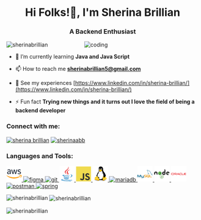<h1 align="center">Hi Folks!👋, I'm Sherina Brillian</h1>
<h3 align="center">A Backend Enthusiast</h3>
<img align="right" alt="coding" width="300" src="https://dribbble.com/shots/7466903-Hello-Dribbble">

<p align="left"> <img src="https://komarev.com/ghpvc/?username=sherinabrillian&label=Profile%20views&color=0e75b6&style=flat" alt="sherinabrillian" /> </p>

- 🌱 I’m currently learning **Java and Java Script**

- 📫 How to reach me **sherinabrillian5@gmail.com**

- 📄 See my experiences [https://www.linkedin.com/in/sherina-brillian/](https://www.linkedin.com/in/sherina-brillian/)

- ⚡ Fun fact **Trying new things and it turns out I love the field of being a backend developer**

<h3 align="left">Connect with me:</h3>
<p align="left">
<a href="https://linkedin.com/in/sherina brillian" target="blank"><img align="center" src="https://raw.githubusercontent.com/rahuldkjain/github-profile-readme-generator/master/src/images/icons/Social/linked-in-alt.svg" alt="sherina brillian" height="30" width="40" /></a>
<a href="https://instagram.com/sherinaabb" target="blank"><img align="center" src="https://raw.githubusercontent.com/rahuldkjain/github-profile-readme-generator/master/src/images/icons/Social/instagram.svg" alt="sherinaabb" height="30" width="40" /></a>
</p>

<h3 align="left">Languages and Tools:</h3>
<p align="left"> <a href="https://aws.amazon.com" target="_blank" rel="noreferrer"> <img src="https://raw.githubusercontent.com/devicons/devicon/master/icons/amazonwebservices/amazonwebservices-original-wordmark.svg" alt="aws" width="40" height="40"/> </a> <a href="https://www.figma.com/" target="_blank" rel="noreferrer"> <img src="https://www.vectorlogo.zone/logos/figma/figma-icon.svg" alt="figma" width="40" height="40"/> </a> <a href="https://git-scm.com/" target="_blank" rel="noreferrer"> <img src="https://www.vectorlogo.zone/logos/git-scm/git-scm-icon.svg" alt="git" width="40" height="40"/> </a> <a href="https://www.java.com" target="_blank" rel="noreferrer"> <img src="https://raw.githubusercontent.com/devicons/devicon/master/icons/java/java-original.svg" alt="java" width="40" height="40"/> </a> <a href="https://developer.mozilla.org/en-US/docs/Web/JavaScript" target="_blank" rel="noreferrer"> <img src="https://raw.githubusercontent.com/devicons/devicon/master/icons/javascript/javascript-original.svg" alt="javascript" width="40" height="40"/> </a> <a href="https://www.linux.org/" target="_blank" rel="noreferrer"> <img src="https://raw.githubusercontent.com/devicons/devicon/master/icons/linux/linux-original.svg" alt="linux" width="40" height="40"/> </a> <a href="https://mariadb.org/" target="_blank" rel="noreferrer"> <img src="https://www.vectorlogo.zone/logos/mariadb/mariadb-icon.svg" alt="mariadb" width="40" height="40"/> </a> <a href="https://www.mysql.com/" target="_blank" rel="noreferrer"> <img src="https://raw.githubusercontent.com/devicons/devicon/master/icons/mysql/mysql-original-wordmark.svg" alt="mysql" width="40" height="40"/> </a> <a href="https://nodejs.org" target="_blank" rel="noreferrer"> <img src="https://raw.githubusercontent.com/devicons/devicon/master/icons/nodejs/nodejs-original-wordmark.svg" alt="nodejs" width="40" height="40"/> </a> <a href="https://www.oracle.com/" target="_blank" rel="noreferrer"> <img src="https://raw.githubusercontent.com/devicons/devicon/master/icons/oracle/oracle-original.svg" alt="oracle" width="40" height="40"/> </a> <a href="https://postman.com" target="_blank" rel="noreferrer"> <img src="https://www.vectorlogo.zone/logos/getpostman/getpostman-icon.svg" alt="postman" width="40" height="40"/> </a> <a href="https://spring.io/" target="_blank" rel="noreferrer"> <img src="https://www.vectorlogo.zone/logos/springio/springio-icon.svg" alt="spring" width="40" height="40"/> </a> </p>

<p><img align="left" src="https://github-readme-stats.vercel.app/api/top-langs?username=sherinabrillian&show_icons=true&locale=en&layout=compact" alt="sherinabrillian" /></p>

<p>&nbsp;<img align="center" src="https://github-readme-stats.vercel.app/api?username=sherinabrillian&show_icons=true&locale=en" alt="sherinabrillian" /></p>

<p><img align="center" src="https://github-readme-streak-stats.herokuapp.com/?user=sherinabrillian&" alt="sherinabrillian" /></p>
